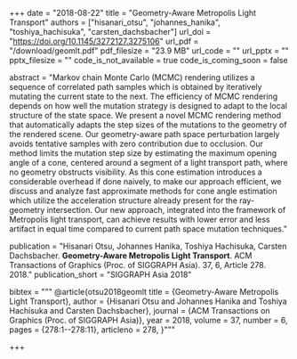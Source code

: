 +++
date = "2018-08-22"
title = "Geometry-Aware Metropolis Light Transport"
authors = ["hisanari_otsu", "johannes_hanika", "toshiya_hachisuka", "carsten_dachsbacher"]
url_doi = "https://doi.org/10.1145/3272127.3275106"
url_pdf = "/download/geomlt.pdf"
pdf_filesize = "23.9 MB"
url_code = ""
url_pptx = ""
pptx_filesize = ""
code_is_not_available = true
code_is_coming_soon = false

abstract = "Markov chain Monte Carlo (MCMC) rendering utilizes a sequence of correlated path samples which is obtained by iteratively mutating the current state to the next. The efficiency of MCMC rendering depends on how well the mutation strategy is designed to adapt to the local structure of the state space. We present a novel MCMC rendering method that automatically adapts the step sizes of the mutations to the geometry of the rendered scene. Our geometry-aware path space perturbation largely avoids tentative samples with zero contribution due to occlusion. Our method limits the mutation step size by estimating the maximum opening angle of a cone, centered around a segment of a light transport path, where no geometry obstructs visibility. As this cone estimation introduces a considerable overhead if done naively, to make our approach efficient, we discuss and analyze fast approximate methods for cone angle estimation which utilize the acceleration structure already present for the ray-geometry intersection. Our new approach, integrated into the framework of Metropolis light transport, can achieve results with lower error and less artifact in equal time compared to current path space mutation techniques."



publication = "Hisanari Otsu, Johannes Hanika, Toshiya Hachisuka, Carsten Dachsbacher. **Geometry-Aware Metropolis Light Transport**. ACM Transactions of Graphics (Proc. of SIGGRAPH Asia). 37, 6, Article 278. 2018."
publication_short = "SIGGRAPH Asia 2018"

bibtex = """
@article{otsu2018geomlt
  title = {Geometry-Aware Metropolis Light Transport},
  author = {Hisanari Otsu and Johannes Hanika and Toshiya Hachisuka and Carsten Dachsbacher},
  journal = {ACM Transactions on Graphics (Proc. of SIGGRAPH Asia)},
  year = 2018,
  volume = 37,
  number = 6,
  pages = {278:1--278:11},
  articleno = 278,
}"""

+++
